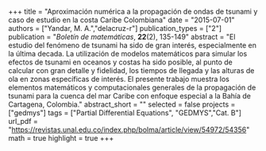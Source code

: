 +++
title = "Aproximación numérica a la propagación de ondas de tsunami y caso de estudio en la costa Caribe Colombiana"
date = "2015-07-01"
authors = ["Yandar, M. A.","delacruz-r"]
publication_types = ["2"]
publication = "*Boletín de matemáticas*, **22**(2), 135-149"
abstract = "El estudio del fenómeno de tsunami ha sido de gran interés, especialmente en la última decada. La utilización de modelos matemáticos para simular los efectos de tsunami en oceanos y costas ha sido posible, al punto de calcular con gran detalle y fidelidad, los tiempos de llegada y las alturas de ola en zonas específicas de interés. El presente trabajo muestra los elementos matemáticos y computacionales generales de la propagación de tsunami para la cuenca del mar Caribe con enfoque especial a la Bahía de Cartagena, Colombia."
abstract_short = ""
selected = false
projects = ["gedmys"]
tags = ["Partial Differential Equations", "GEDMYS","Cat. B"]
url_pdf = "https://revistas.unal.edu.co/index.php/bolma/article/view/54972/54356"
math = true
highlight = true
+++
